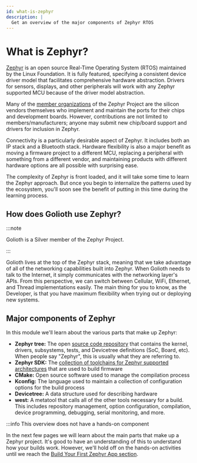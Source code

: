 ```yaml
---
id: what-is-zephyr
description: |
  Get an overview of the major components of Zephyr RTOS
---
```


# What is Zephyr?

[Zephyr](https://www.zephyrproject.org/) is an open source Real-Time Operating
System (RTOS) maintained by the Linux Foundation. It is fully featured,
specifying a consistent device driver model that facilitates comprehensive
hardware abstraction. Drivers for sensors, displays, and other peripherals will
work with any Zephyr supported MCU because of the driver model abstraction.

Many of the [member
organizations](https://www.zephyrproject.org/project-members/) of the Zephyr
Project are the silicon vendors themselves who implement and maintain the ports
for their chips and development boards. However, contributions are not limited
to members/manufacturers; anyone may submit new chip/board support and drivers
for inclusion in Zephyr.

Connectivity is a particularly desirable aspect of Zephyr. It includes both an IP
stack and a Bluetooth stack. Hardware flexibility is also a major
benefit as moving a firmware project to a different MCU, replacing a peripheral
with something from a different vendor, and maintaining products with different
hardware options are all possible with surprising ease.

The complexity of Zephyr is front loaded, and it will take some time to learn
the Zephyr approach. But once you begin to internalize the patterns used by the
ecosystem, you'll soon see the benefit of putting in this time during the
learning process.

## How does Golioth use Zephyr?

:::note

Golioth is a Silver member of the Zephyr Project.

:::

Golioth lives at the top of the Zephyr stack, meaning that we take advantage of
all of the networking capabilities built into Zephyr. When Golioth needs to talk
to the Internet, it simply communicates with the networking layer's APIs. From
this perspective, we can switch between Cellular, WiFi, Ethernet, and Thread
implementations easily. The main thing for you to know, as the Developer, is
that you have maximum flexibility when trying out or deploying new systems.

## Major components of Zephyr

In this module we'll learn about the various parts that make up Zephyr:

* **Zephyr tree:** The open [source code
  repository](https://github.com/zephyrproject-rtos/zephyr) that contains the
  kernel, drivers, subsystems, tests, and Devicetree definitions (SoC, Board,
  etc). When people say "Zephyr", this is usually what they are referring to.
* **Zephyr SDK:** The [collection of toolchains for Zephyr supported
  architectures](https://docs.zephyrproject.org/latest/develop/toolchains/zephyr_sdk.html)
  that are used to build firmware
* **CMake:** Open source software used to manage the compilation process
* **Kconfig:** The language used to maintain a collection of configuration
  options for the build process
* **Devicetree:** A data structure used for describing hardware
* **west:** A metatool that calls all of the other tools necessary for a build.
  This includes repository management, option configuration, compilation, device
  programming, debugging, serial monitoring, and more.

:::info This overview does not have a hands-on component

In the next few pages we will learn about the main parts that make up a Zephyr
project. It's good to have an understanding of this to understand how your
builds work. However, we'll hold off on the hands-on activities until we reach
the [Build Your First Zephyr App section](/docs/zephyr-training/helloworld).
